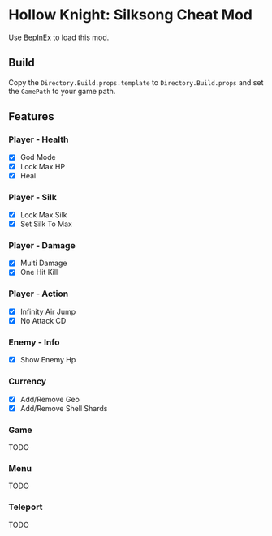 ﻿# Hollow Knight: Silksong Cheat Mod

Use [BepInEx](https://github.com/BepInEx/BepInEx) to load this mod.

## Build

Copy the `Directory.Build.props.template` to `Directory.Build.props` and set the `GamePath` to your game path.

## Features

### Player - Health

- [x] God Mode
- [x] Lock Max HP
- [x] Heal

### Player - Silk

- [x] Lock Max Silk
- [x] Set Silk To Max

### Player - Damage

- [x] Multi Damage
- [x] One Hit Kill

### Player - Action

- [x] Infinity Air Jump
- [x] No Attack CD

### Enemy - Info

- [x] Show Enemy Hp

### Currency

- [x] Add/Remove Geo
- [x] Add/Remove Shell Shards

### Game
TODO

### Menu
TODO

### Teleport
TODO
